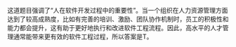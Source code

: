 这道题目强调了“人在软件开发过程中的重要性”。当一个组织在人力资源管理方面达到了较高成熟度，比如有完善的培训、激励、团队协作机制时，员工的积极性和能力都会提升，这有助于更好地执行和改进软件工程流程。因此，高水平的人才管理通常能带来更有效的软件工程过程，所以答案是T。